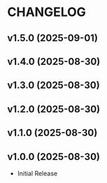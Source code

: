 # CHANGELOG

<!-- version list -->

## v1.5.0 (2025-09-01)


## v1.4.0 (2025-08-30)


## v1.3.0 (2025-08-30)


## v1.2.0 (2025-08-30)


## v1.1.0 (2025-08-30)


## v1.0.0 (2025-08-30)

- Initial Release
